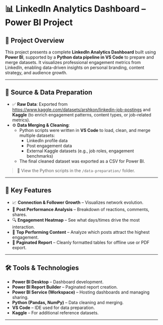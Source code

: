 # 📊 LinkedIn Analytics Dashboard – Power BI Project

## 🚀 Project Overview

This project presents a complete **LinkedIn Analytics Dashboard** built using **Power BI**, supported by a **Python data pipeline in VS Code** to prepare and merge datasets. It visualizes professional engagement metrics from LinkedIn, enabling data-driven insights on personal branding, content strategy, and audience growth.

---

## 📁 Source & Data Preparation

- ✅ **Raw Data**: Exported from https://www.kaggle.com/datasets/arshkon/linkedin-job-postings and **Kaggle** (to enrich engagement patterns, content types, or job-related metrics).
- ⚙️ **Data Merging & Cleaning**:
  - Python scripts were written in **VS Code** to load, clean, and merge multiple datasets:
    - LinkedIn profile data
    - Post engagement data
    - External Kaggle datasets (e.g., job roles, engagement benchmarks)
  - The final cleaned dataset was exported as a CSV for Power BI.

> 📌 View the Python scripts in the `/data-preparation/` folder.

---

## 📌 Key Features

- 📈 **Connection & Follower Growth** – Visualizes network evolution.
- 📝 **Post Performance Analysis** – Breakdown of reactions, comments, shares.
- 🔍 **Engagement Heatmap** – See what days/times drive the most interaction.
- 🧠 **Top Performing Content** – Analyze which posts attract the highest engagement.
- 📄 **Paginated Report** – Cleanly formatted tables for offline use or PDF export.

---

## 🛠️ Tools & Technologies

- **Power BI Desktop** – Dashboard development.
- **Power BI Report Builder** – Paginated report creation.
- **Power BI Service (Workspace)** – Hosting dashboards and managing sharing.
- **Python (Pandas, NumPy)** – Data cleaning and merging.
- **VS Code** – IDE used for data preparation.
- **Kaggle** – For additional reference datasets.

---


